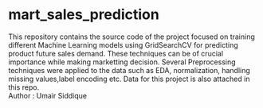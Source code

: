 # mart_sales_prediction
This repository contains the source code of the project focused on training different Machine Learning models using GridSearchCV for predicting product future sales demand. These techniques can be of crucial importance while making marketting decision. Several Preprocessing techniques were applied to the data such as EDA, normalization, handling missing values,label encoding etc. Data for this project is also attached in this repo.
<br>
Author : Umair Siddique
